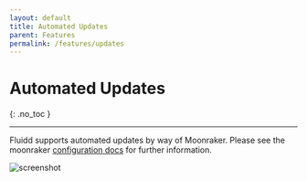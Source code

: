 ```yaml
---
layout: default
title: Automated Updates
parent: Features
permalink: /features/updates
---
```


# Automated Updates
{: .no_toc }

---

Fluidd supports automated updates by way of Moonraker. Please see the moonraker
[configuration docs](/configuration/moonraker) for further information.

![screenshot](/assets/images/updates.png)
